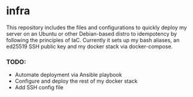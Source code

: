 <h1>infra</h1>
<p>This repository includes the files and configurations to quickly deploy my server on an Ubuntu or other Debian-based distro to idempotency by following the principles of IaC.<brA>
Currently it sets up my bash aliases, an ed25519 SSH public key and my docker stack via docker-compose.</p>

<h3>TODO:</h3>
<ul>
    <li> Automate deployment via Ansible playbook</li>
    <li> Configure and deploy the rest of my docker stack </li>
    <li> Add SSH config file </li>
<ul>